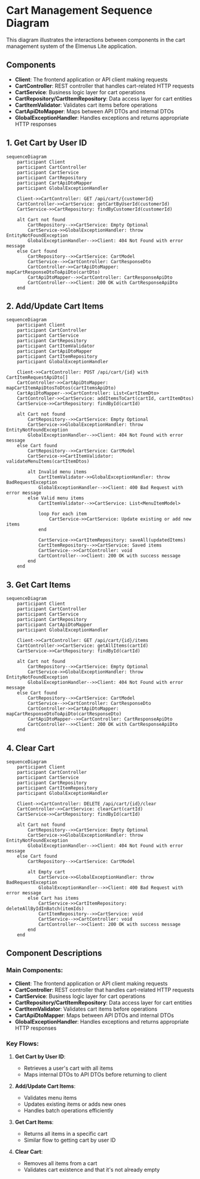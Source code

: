 # Cart Management Sequence Diagram

This diagram illustrates the interactions between components in the cart management system of the Elmenus Lite application.

## Components
- **Client**: The frontend application or API client making requests
- **CartController**: REST controller that handles cart-related HTTP requests
- **CartService**: Business logic layer for cart operations
- **CartRepository/CartItemRepository**: Data access layer for cart entities
- **CartItemValidator**: Validates cart items before operations
- **CartApiDtoMapper**: Maps between API DTOs and internal DTOs
- **GlobalExceptionHandler**: Handles exceptions and returns appropriate HTTP responses

## 1. Get Cart by User ID

```mermaid
sequenceDiagram
    participant Client
    participant CartController
    participant CartService
    participant CartRepository
    participant CartApiDtoMapper
    participant GlobalExceptionHandler
    
    Client->>CartController: GET /api/cart/{customerId}
    CartController->>CartService: getCartByUserId(customerId)
    CartService->>CartRepository: findByCustomerId(customerId)
    
    alt Cart not found
        CartRepository-->>CartService: Empty Optional
        CartService->>GlobalExceptionHandler: throw EntityNotFoundException
        GlobalExceptionHandler-->>Client: 404 Not Found with error message
    else Cart found
        CartRepository-->>CartService: CartModel
        CartService-->>CartController: CartResponseDto
        CartController->>CartApiDtoMapper: mapCartResponseDtoToApiDto(cartDto)
        CartApiDtoMapper-->>CartController: CartResponseApiDto
        CartController-->>Client: 200 OK with CartResponseApiDto
    end
```

## 2. Add/Update Cart Items

```mermaid
sequenceDiagram
    participant Client
    participant CartController
    participant CartService
    participant CartRepository
    participant CartItemValidator
    participant CartApiDtoMapper
    participant CartItemRepository
    participant GlobalExceptionHandler
    
    Client->>CartController: POST /api/cart/{id} with CartItemRequestApiDto[]
    CartController->>CartApiDtoMapper: mapCartItemApiDtosToDtos(cartItemsApiDto)
    CartApiDtoMapper-->>CartController: List<CartItemDto>
    CartController->>CartService: addItemsToCart(cartId, cartItemDtos)
    CartService->>CartRepository: findById(cartId)
    
    alt Cart not found
        CartRepository-->>CartService: Empty Optional
        CartService->>GlobalExceptionHandler: throw EntityNotFoundException
        GlobalExceptionHandler-->>Client: 404 Not Found with error message
    else Cart found
        CartRepository-->>CartService: CartModel
        CartService->>CartItemValidator: validateMenuItems(cartItemDtos)
        
        alt Invalid menu items
            CartItemValidator->>GlobalExceptionHandler: throw BadRequestException
            GlobalExceptionHandler-->>Client: 400 Bad Request with error message
        else Valid menu items
            CartItemValidator-->>CartService: List<MenuItemModel>
            
            loop For each item
                CartService->>CartService: Update existing or add new items
            end
            
            CartService->>CartItemRepository: saveAll(updatedItems)
            CartItemRepository-->>CartService: Saved items
            CartService-->>CartController: void
            CartController-->>Client: 200 OK with success message
        end
    end
```

## 3. Get Cart Items

```mermaid
sequenceDiagram
    participant Client
    participant CartController
    participant CartService
    participant CartRepository
    participant CartApiDtoMapper
    participant GlobalExceptionHandler
    
    Client->>CartController: GET /api/cart/{id}/items
    CartController->>CartService: getAllItems(cartId)
    CartService->>CartRepository: findById(cartId)
    
    alt Cart not found
        CartRepository-->>CartService: Empty Optional
        CartService->>GlobalExceptionHandler: throw EntityNotFoundException
        GlobalExceptionHandler-->>Client: 404 Not Found with error message
    else Cart found
        CartRepository-->>CartService: CartModel
        CartService-->>CartController: CartResponseDto
        CartController->>CartApiDtoMapper: mapCartResponseDtoToApiDto(cartResponseDto)
        CartApiDtoMapper-->>CartController: CartResponseApiDto
        CartController-->>Client: 200 OK with CartResponseApiDto
    end
```

## 4. Clear Cart

```mermaid
sequenceDiagram
    participant Client
    participant CartController
    participant CartService
    participant CartRepository
    participant CartItemRepository
    participant GlobalExceptionHandler
    
    Client->>CartController: DELETE /api/cart/{id}/clear
    CartController->>CartService: clearCart(cartId)
    CartService->>CartRepository: findById(cartId)
    
    alt Cart not found
        CartRepository-->>CartService: Empty Optional
        CartService->>GlobalExceptionHandler: throw EntityNotFoundException
        GlobalExceptionHandler-->>Client: 404 Not Found with error message
    else Cart found
        CartRepository-->>CartService: CartModel
        
        alt Empty cart
            CartService->>GlobalExceptionHandler: throw BadRequestException
            GlobalExceptionHandler-->>Client: 400 Bad Request with error message
        else Cart has items
            CartService->>CartItemRepository: deleteAllByIdInBatch(itemIds)
            CartItemRepository-->>CartService: void
            CartService-->>CartController: void
            CartController-->>Client: 200 OK with success message
        end
    end
```

## Component Descriptions

### Main Components:
- **Client**: The frontend application or API client making requests
- **CartController**: REST controller that handles cart-related HTTP requests
- **CartService**: Business logic layer for cart operations
- **CartRepository/CartItemRepository**: Data access layer for cart entities
- **CartItemValidator**: Validates cart items before operations
- **CartApiDtoMapper**: Maps between API DTOs and internal DTOs
- **GlobalExceptionHandler**: Handles exceptions and returns appropriate HTTP responses

### Key Flows:

1. **Get Cart by User ID**:
   - Retrieves a user's cart with all items
   - Maps internal DTOs to API DTOs before returning to client

2. **Add/Update Cart Items**:
   - Validates menu items
   - Updates existing items or adds new ones
   - Handles batch operations efficiently

3. **Get Cart Items**:
   - Returns all items in a specific cart
   - Similar flow to getting cart by user ID

4. **Clear Cart**:
   - Removes all items from a cart
   - Validates cart existence and that it's not already empty
